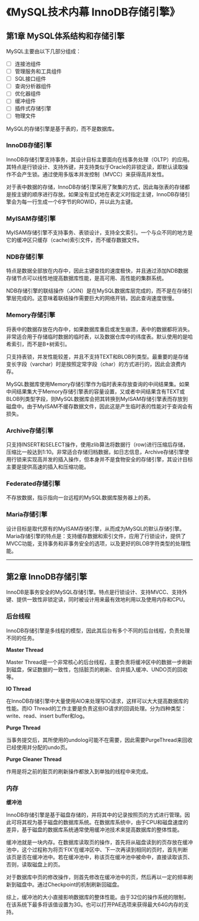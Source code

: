 # 《MySQL技术内幕 InnoDB存储引擎》

## 第1章 MySQL体系结构和存储引擎

MySQL主要由以下几部分组成：

- [ ] 连接池组件
- [ ] 管理服务和工具组件
- [ ] SQL接口组件
- [ ] 查询分析器组件
- [ ] 优化器组件
- [ ] 缓冲组件
- [ ] 插件式存储引擎
- [ ] 物理文件

 MySQL的存储引擎是基于表的，而不是数据库。

### InnoDB存储引擎

InnoDB存储引擎支持事务，其设计目标主要面向在线事务处理（OLTP）的应用。其特点是行锁设计、支持外键，并支持类似于Oracle的非锁定读，即默认读取操作不会产生锁。通过使用多版本并发控制（MVCC）来获得高并发性。

对于表中数据的存储，InnoDB存储引擎采用了聚集的方式，因此每张表的存储都是按主键的顺序进行存放。如果没有显式地在表定义时指定主键，InnoDB存储引擎会为每一行生成一个6字节的ROWID，并以此为主键。

### MyISAM存储引擎

MyISAM存储引擎不支持事务、表锁设计，支持全文索引。一个与众不同的地方是它的缓冲区只缓存（cache)索引文件，而不缓存数据文件。

### NDB存储引擎

特点是数据全部放在内存中，因此主键查找的速度极快，并且通过添加NDB数据存储节点可以线性地提高数据库性能，是高可用、高性能的集群系统。

NDB存储引擎的联结操作（JOIN）是在MySQL数据库层完成的，而不是在存储引擎层完成的。这意味着联结操作需要巨大的网络开销，因此查询速度很慢。

### Memory存储引擎

将表中的数据存放在内存中，如果数据库重启或发生崩溃，表中的数据都将消失。非常适合用于存储临时数据的临时表，以及数据仓库中的纬度表。默认使用的是哈希索引，而不是B+树索引。

只支持表锁，并发性能较差，并且不支持TEXT和BLOB列类型。最重要的是存储变长字段（varchar）时是按照定常字段（char）的方式进行的，因此会浪费内存。

MySQL数据库使用Memory存储引擎作为临时表来存放查询的中间结果集。如果中间结果集大于Memory存储引擎表的容量设置，又或者中间结果含有TEXT或BLOB列类型字段，则MySQL数据库会把其转换到MyISAM存储引擎表而存放到磁盘中。由于MyISAM不缓存数据文件，因此这是产生临时表的性能对于查询会有损失。

### Archive存储引擎

只支持INSERT和SELECT操作，使用zlib算法将数据行（row)进行压缩后存储，压缩比一般达到1:10。非常适合存储归档数据，如日志信息，Archive存储引擎使用行锁来实现高并发的插入操作，但本身并不是食物安全的存储引擎，其设计目标主要是提供高速的插入和压缩功能。

### Federated存储引擎

不存放数据，指示指向一台远程的MySQL数据库服务器上的表。

### Maria存储引擎

设计目标是取代原有的MyISAM存储引擎，从而成为MySQL的默认存储引擎。Maria存储引擎的特点是：支持缓存数据和索引文件，应用了行锁设计，提供了MVCC功能，支持事务和非事务安全的选项，以及更好的BLOB字符类型的处理性能。

---

## 第2章 InnoDB存储引擎

InnoDB是事务安全的MySQL存储引擎。特点是行锁设计、支持MVCC、支持外键、提供一致性非锁定读，同时被设计用来最有效地利用以及使用内存和CPU。

### 后台线程

InnoDB存储引擎是多线程的模型，因此其后台有多个不同的后台线程，负责处理不同的任务。

**Master Thread**

Master Thread是一个非常核心的后台线程，主要负责将缓冲区中的数据一步刷新到磁盘，保证数据的一致性，包括脏页的刷新、合并插入缓冲、UNDO页的回收等。

**IO Thread**

在InnoDB存储引擎中大量使用AIO来处理写IO请求，这样可以大大提高数据库的性能。而IO Thread的工作主要是负责这些IO请求的回调处理。分为四种类型：write、read、insert buffer和log。

**Purge Thread**

当事务提交后，其所使用的undolog可能不在需要，因此需要PurgeThread来回收已经使用并分配的undo页。

**Purge Cleaner Thread**

作用是将之前的脏页的刷新操作都放入到单独的线程中来完成。

### 内存

**缓冲池**

InnoDB存储引擎是基于磁盘存储的，并将其中的记录按照页的方式进行管理。因此可将其视为基于磁盘的数据库系统。在数据库系统中，由于CPU和磁盘速度的差异，基于磁盘的数据库系统通常使用缓冲池技术来提高数据库的整体性能。

缓冲池就是一块内存。在数据库读取页的操作，首先将从磁盘读到的页存放在缓冲池中，这个过程称为将页‘FIX’在缓冲区中、下一次再读到相同的页时，首先判断该页是否在缓冲池中。若在缓冲池中，称该页在缓冲池中被命中，直接读取该页、否则，读取磁盘上的页。

对于数据库中页的修改操作，则首先修改在缓冲池中的页，然后再以一定的频率刷新到磁盘中。通过Checkpoint的机制刷新回磁盘。

综上，缓冲池的大小直接影响数据库的整体性能。由于32位的操作系统的限制，在该系统下最多将该值设置为3G。也可以打开PAE选项来获得最大64G内存的支持。